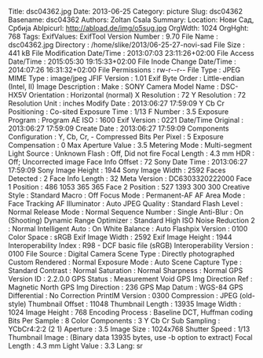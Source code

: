 Title: dsc04362.jpg
Date: 2013-06-25
Category: picture
Slug: dsc04362
Basename: dsc04362
Authors: Zoltan Csala
Summary:
Location: Нови Сад, Србија
Ablpicurl: http://abload.de/img/o5sug.jpg
OrgWdth: 1024
OrgHght: 768
Tags:
ExifValues: ExifTool Version Number : 9.70
            File Name : dsc04362.jpg
            Directory : /home/slike/2013/06-25-27-novi-sad
            File Size : 441 kB
            File Modification Date/Time : 2013:07:03 23:11:26+02:00
            File Access Date/Time : 2015:05:30 19:15:33+02:00
            File Inode Change Date/Time : 2014:07:26 16:31:32+02:00
            File Permissions : rw-r--r--
            File Type : JPEG
            MIME Type : image/jpeg
            JFIF Version : 1.01
            Exif Byte Order : Little-endian (Intel, II)
            Image Description :
            Make : SONY
            Camera Model Name : DSC-HX5V
            Orientation : Horizontal (normal)
            X Resolution : 72
            Y Resolution : 72
            Resolution Unit : inches
            Modify Date : 2013:06:27 17:59:09
            Y Cb Cr Positioning : Co-sited
            Exposure Time : 1/13
            F Number : 3.5
            Exposure Program : Program AE
            ISO : 1600
            Exif Version : 0221
            Date/Time Original : 2013:06:27 17:59:09
            Create Date : 2013:06:27 17:59:09
            Components Configuration : Y, Cb, Cr, -
            Compressed Bits Per Pixel : 5
            Exposure Compensation : 0
            Max Aperture Value : 3.5
            Metering Mode : Multi-segment
            Light Source : Unknown
            Flash : Off, Did not fire
            Focal Length : 4.3 mm
            HDR : Off; Uncorrected image
            Face Info Offset : 72
            Sony Date Time : 2013:06:27 17:59:09
            Sony Image Height : 1944
            Sony Image Width : 2592
            Faces Detected : 2
            Face Info Length : 32
            Meta Version : DC6303320222000
            Face 1 Position : 486 1053 365 365
            Face 2 Position : 527 1393 300 300
            Creative Style : Standard
            Macro : Off
            Focus Mode : Permanent-AF
            AF Area Mode : Face Tracking
            AF Illuminator : Auto
            JPEG Quality : Standard
            Flash Level : Normal
            Release Mode : Normal
            Sequence Number : Single
            Anti-Blur : On (Shooting)
            Dynamic Range Optimizer : Standard
            High ISO Noise Reduction 2 : Normal
            Intelligent Auto : On
            White Balance : Auto
            Flashpix Version : 0100
            Color Space : sRGB
            Exif Image Width : 2592
            Exif Image Height : 1944
            Interoperability Index : R98 - DCF basic file (sRGB)
            Interoperability Version : 0100
            File Source : Digital Camera
            Scene Type : Directly photographed
            Custom Rendered : Normal
            Exposure Mode : Auto
            Scene Capture Type : Standard
            Contrast : Normal
            Saturation : Normal
            Sharpness : Normal
            GPS Version ID : 2.2.0.0
            GPS Status : Measurement Void
            GPS Img Direction Ref : Magnetic North
            GPS Img Direction : 236
            GPS Map Datum : WGS-84
            GPS Differential : No Correction
            PrintIM Version : 0300
            Compression : JPEG (old-style)
            Thumbnail Offset : 11048
            Thumbnail Length : 13935
            Image Width : 1024
            Image Height : 768
            Encoding Process : Baseline DCT, Huffman coding
            Bits Per Sample : 8
            Color Components : 3
            Y Cb Cr Sub Sampling : YCbCr4:2:2 (2 1)
            Aperture : 3.5
            Image Size : 1024x768
            Shutter Speed : 1/13
            Thumbnail Image : (Binary data 13935 bytes, use -b option to extract)
            Focal Length : 4.3 mm
            Light Value : 3.3
Lang: sr

